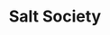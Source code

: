 ---
layout: place
title: "Salt Society"
permalink: /massachusetts/scituate/salt-society.html
stateAbbr: MA
stateName: Massachusetts
cityName: Scituate
seo:
  name: "Salt Society"
  type: Restaurant
  links: http://saltsocietyma.com/
description: "Looking for sushi in Scituate, Massachusetts? Check out Salt Society for a delightful Japanese dining experience. Enjoy a variety of sushi and other dishes i..."
place_id: ChIJDyH87Ixf44kR_-GrRGxWfHA
photos:
  - name: >-
      places/ChIJDyH87Ixf44kR_-GrRGxWfHA/photos/AeeoHcIau-nLRQNWqJMpoJOX9aILhe-3PBfLeFptJW3sjQoe91sBOBKpF1ppnhuzwHKQUlBEaK9zwe0bgY_FeK0hWACwRAKk4prcC_NM1wHYYbme9_t7LUywShdkoF6nLL1z0YYiBtViceSze-BgRsZaZ36h92HbVfwbcgaUKYNp3UK5Aw7xz418rfHJ1yaXKHn78EMj5OPzBDYosPBAZxPrzqF1Pm3AGaLaj_OVMR5qFYV65a3Fd2Xd1nr5s391Ib-7tWfq4YGo9OKcxd45vP8k08qWlX3993OZHyliU3rcgI5QhH940fr1RcZhrAqkY2pgnAYORrGuE5vqxfNhC5OXzob2apkO_BnqhuMSP-e31PxUzB2RZHX9MPv107Mb9SmgRlUp73BLNkQJk3WABiHQQB3CXW8YJS6Ax27Nz_0_fXgUTA
    widthPx: 3024
    heightPx: 4032
    authorAttributions:
      - displayName: Wassim Ayass
        uri: https://maps.google.com/maps/contrib/115864862472361505614
        photoUri: >-
          https://lh3.googleusercontent.com/a-/ALV-UjU4CnlwQqWj7tL_sHvLATbPuS9pOp0PUExh6-I51ZnXgsPY-rz7=s100-p-k-no-mo
    flagContentUri: >-
      https://www.google.com/local/imagery/report/?cb_client=maps_api_places.places_api&image_key=!1e10!2sCIHM0ogKEICAgICq-L7kSA&hl=en-US
    googleMapsUri: >-
      https://www.google.com/maps/place//data=!3m4!1e2!3m2!1sCIHM0ogKEICAgICq-L7kSA!2e10!4m2!3m1!1s0x89e35f8cecfc210f:0x707c566c44abe1ff
  - name: >-
      places/ChIJDyH87Ixf44kR_-GrRGxWfHA/photos/AeeoHcLOlmn-kuhTfKlcLIlaVd3HvJZkv2b3MhOaeSvatbT8enO_OXZ6frDFB6BJ2eMfP22kW54Vk1038nqElPcUhZAV_7kYeJEkpd9XLSlrukgB_oepc3M4wkh1CEcMcLHoKr36IjwWFfwImzAenvyOvPHCAVoMq5zFpWqnb9U-m38GBlV1y85-n_tGB9TTjFRzZFuwcNMZmSiiUVIFsIxvkQf0qPkS3xbAFi99iBVxRnoyMqn85McrtuSkNHbtjHyC6VzDPA_1kdMiLaeO2fttx-vConmqK-5bOqCWxu2VttTz7yP_DjrjtRfZIO-0ujuRDLwc8jHRKV1mrKPCxrHmLszKIO9e_5a0TGgM-VuvkxCgVF6rSPM9cfvuBXqUlKazDjMXYhjr3GCM1wJ-MrfdYY1Ppd9iJp3I976vXFuBb1FMdg
    widthPx: 3024
    heightPx: 4032
    authorAttributions:
      - displayName: Jenna Malley
        uri: https://maps.google.com/maps/contrib/105465890406284153072
        photoUri: >-
          https://lh3.googleusercontent.com/a-/ALV-UjUDCuQEszfBQdCNOc9twRm-dOUsb_K-0nV-uhSll_DRnAXOG30lpg=s100-p-k-no-mo
    flagContentUri: >-
      https://www.google.com/local/imagery/report/?cb_client=maps_api_places.places_api&image_key=!1e10!2sCIHM0ogKEICAgICz2YWUDw&hl=en-US
    googleMapsUri: >-
      https://www.google.com/maps/place//data=!3m4!1e2!3m2!1sCIHM0ogKEICAgICz2YWUDw!2e10!4m2!3m1!1s0x89e35f8cecfc210f:0x707c566c44abe1ff
  - name: >-
      places/ChIJDyH87Ixf44kR_-GrRGxWfHA/photos/AeeoHcIsalmb_Xs5DSVyCEM6f4p4Hkix2AdnwU70xts94yCZCiEgjHFjsjXd8_cNLB-oQWA6cUnyMR39wAqK3_bG9quezaOeXJoM_K_bXBBiWklRK2ZzKfjBdceyV6l1P3Q-MNNmPDZuSjWTyIw5yB-lv_PiWsYN75h9DcCFOiePmjY6KbGG-V7RNHNvPbR2L4C6iC6gmhnE6wcPpdjpsFPS4sjRxGpquGThJbPOnAeefLdsjuAp5MJqH-c9YVbVkCc4Lefne4e3hXY70_XcWfX_L8jIOC9BiwEdWdnrjAJxRCLDv-5sRobqRseZ1H1N03BIEzCvfjuX9pahwXGfBqetIn9ltRlgHas1-GzOMyVrp_x0FKTuKQuNueywthKpGtabJGrlluzh2Yod_ZqYZPwSIJ0_yvYGe7QPHtqhz7k79birxMs
    widthPx: 3024
    heightPx: 4032
    authorAttributions:
      - displayName: Chloe Nickerson
        uri: https://maps.google.com/maps/contrib/114269713046652107564
        photoUri: >-
          https://lh3.googleusercontent.com/a-/ALV-UjXxcN7LX78N9Bx8ObVd90mXq4-QKWpovtiaoJijmsyUoOQVSLVy=s100-p-k-no-mo
    flagContentUri: >-
      https://www.google.com/local/imagery/report/?cb_client=maps_api_places.places_api&image_key=!1e10!2sCIHM0ogKEICAgIDTmfXRsAE&hl=en-US
    googleMapsUri: >-
      https://www.google.com/maps/place//data=!3m4!1e2!3m2!1sCIHM0ogKEICAgIDTmfXRsAE!2e10!4m2!3m1!1s0x89e35f8cecfc210f:0x707c566c44abe1ff
  - name: >-
      places/ChIJDyH87Ixf44kR_-GrRGxWfHA/photos/AeeoHcL6qAaGdAnAHV_KPK0OK-t44kG8oKoDShvV5Ohx2WTTbieX8IYORi5JXvpq_flVIEutimZPaVa7DkWiCngXyum-zL6X1H8uiQ4iwJey8cacJyA5xHGeImKQAG-NaeX6wDYDizEcSpnd3n42NoDeoH3ttnAc96Bc8Ca1Wr0TknPDGxTAYME08iWxwMT9InjR1doooTPy7nezy-RWU_mrA8I2u_YWgaEazsqOYVO8zx0V5c6dGH0iY8grN5gZxPyrIft0KePmGyKOdDGz4w5CgcBMAdo8cO7cvg8S645-iJ9Fjza0Bu7Pz81Amnj9ItNSqPtKijj8vEbsg_hPicphfYMvHIXS3sbhNzBZfJ5dOUFrzTCntLrgtoKX0HjU4M_43hmeqNfm9ELsHx9FaHk18KFHIFsSeUlpyeJO-AHe-PEaYVkD
    widthPx: 862
    heightPx: 912
    authorAttributions:
      - displayName: Brendan Saur
        uri: https://maps.google.com/maps/contrib/111139564556082191526
        photoUri: >-
          https://lh3.googleusercontent.com/a-/ALV-UjWiz1r_4pqfD_WhHvhjV9MPPIiT8j2OD8_hAIQoJWs45GXR-uPJ=s100-p-k-no-mo
    flagContentUri: >-
      https://www.google.com/local/imagery/report/?cb_client=maps_api_places.places_api&image_key=!1e10!2sCIHM0ogKEICAgICWtqqfxwE&hl=en-US
    googleMapsUri: >-
      https://www.google.com/maps/place//data=!3m4!1e2!3m2!1sCIHM0ogKEICAgICWtqqfxwE!2e10!4m2!3m1!1s0x89e35f8cecfc210f:0x707c566c44abe1ff
  - name: >-
      places/ChIJDyH87Ixf44kR_-GrRGxWfHA/photos/AeeoHcIf2UK-SlYBW713F8LUDYJlzrFzsM_SWIJaSDeyEGtv93encBlBO86GVBr5RxRBt6ReP7ETBRN0VgbC--t7b4MNEU9I0K0u0nibm9IbbP_aRSpZo_da3rj6T9rbwz9qpsC2u-J3q4pxGJ9STKAvGVyy7wkKsWZJJBOvt6VLzS96lbhia2RkHr-tLDG6ak8tfzUeaYSqIU_H1EGPkUOsOn4q_QYUf0x3iNpXwX_wTfDlxnta6H2QF2shuVndTrFeVehC54cS4VUtn7xqXAPqfy4rK_74G9dYtf5k3XENOXXX19pIki8gle8WGVXp_k60RVhL-k0fN00kW-t0VwuG1nUzG2m8_GX3n0wp5pPDnx53jnFEBMWoqbQYns4OTD9YfZNSEVOaQnzy0JyMhix24pINiZdp3wP6PMUEaOVg62A9MA
    widthPx: 3024
    heightPx: 4032
    authorAttributions:
      - displayName: Ryan Gibson
        uri: https://maps.google.com/maps/contrib/106357825513564439743
        photoUri: >-
          https://lh3.googleusercontent.com/a-/ALV-UjUSr2k5irPRMZoSvFV660DXjlqkGu8bsof7Jk9lgeBQ6PBI3_x0=s100-p-k-no-mo
    flagContentUri: >-
      https://www.google.com/local/imagery/report/?cb_client=maps_api_places.places_api&image_key=!1e10!2sCIHM0ogKEICAgICHhfLHIg&hl=en-US
    googleMapsUri: >-
      https://www.google.com/maps/place//data=!3m4!1e2!3m2!1sCIHM0ogKEICAgICHhfLHIg!2e10!4m2!3m1!1s0x89e35f8cecfc210f:0x707c566c44abe1ff
  - name: >-
      places/ChIJDyH87Ixf44kR_-GrRGxWfHA/photos/AeeoHcJ-edcjrt_8ijx1VocgEsGk-wmMtTDJ6UM6wDqIiuWbw88R78qzuyishmhjnuv5SzE1XwIBemFTuWtWgImhRRQvTG18e69MX6WAarmt4gZITFHyn5wGAG5QnBI_BKHGOyMEHXTv3-1H09wyHTmEaWbgnogSe8Wl2k3kJCD4sOByuRo1mE_JI4IEBwqkTs5oiXM0Ib2roZwC0HHBKtcSHTIXm4gPXQ07aWkYtw24Q5yzFhkKj9tfRWT8okIWeQy-Hm65JO3X1cnGNlZMqe8gfM58y3SfHLY9GlyMdx_GD96pHd1WSq4ISNglnDNqOaBXwsWCDlwa-CRUeXjJMs95KMGS_AxL32XbEoW5BQq_KxbK9Mq1iUYNEqWKvFktWwssnB8vbUyuvTCv3B3i0HSDfGQM6BrKTcMHx_NtFtCIg3FM0a73
    widthPx: 3024
    heightPx: 4032
    authorAttributions:
      - displayName: Wassim Ayass
        uri: https://maps.google.com/maps/contrib/115864862472361505614
        photoUri: >-
          https://lh3.googleusercontent.com/a-/ALV-UjU4CnlwQqWj7tL_sHvLATbPuS9pOp0PUExh6-I51ZnXgsPY-rz7=s100-p-k-no-mo
    flagContentUri: >-
      https://www.google.com/local/imagery/report/?cb_client=maps_api_places.places_api&image_key=!1e10!2sCIHM0ogKEICAgICq-L7k6AE&hl=en-US
    googleMapsUri: >-
      https://www.google.com/maps/place//data=!3m4!1e2!3m2!1sCIHM0ogKEICAgICq-L7k6AE!2e10!4m2!3m1!1s0x89e35f8cecfc210f:0x707c566c44abe1ff
  - name: >-
      places/ChIJDyH87Ixf44kR_-GrRGxWfHA/photos/AeeoHcLFpTBNHVgkrPYoC7n-uUIBOnNIf3TWrlcO9j9aClqThtbuP3xu-tTdyA7W8bs7b6b04zvT31cUY-bnIXdYW888aVklbYjBx_H4WCj_nlCSCjV53lkz4pZa5zS8x9O2DXx2MGP5fybMwjfl43HdP--efuCCLhPm9tTSBYxCLcB-gYK8l7zxT47Ytb20v0RhBU6b7flPpaGhfjhHrnYKvIZ6cAsve1nBmr9mLnkH2kMmIrGDw8JowaYBjH4BT-LBhfQ0M1saRt9GqA53hOXFdZ9VO2Gg7NieJ-sRvwZlOOCFJKPqzVQe36BM1O7fsxenirTASJddn0dyPP1HoNDIDkDGrULHcQUEV8RyXxc2rln9bVg_XAmnSo6suG5hsRhjIhg4QvbMnQJ4-QYvIXWnWIYwqZGiShPbpdTdwG4HwIkYEoPH
    widthPx: 828
    heightPx: 1104
    authorAttributions:
      - displayName: Michaela Romano-Smith
        uri: https://maps.google.com/maps/contrib/118410708181764560137
        photoUri: >-
          https://lh3.googleusercontent.com/a-/ALV-UjXgMVScQaHVhLiwCh784qByS1RzY9iPnwsWRS09UAH_9rDgvbRZ=s100-p-k-no-mo
    flagContentUri: >-
      https://www.google.com/local/imagery/report/?cb_client=maps_api_places.places_api&image_key=!1e10!2sCIHM0ogKEICAgICKpof40QE&hl=en-US
    googleMapsUri: >-
      https://www.google.com/maps/place//data=!3m4!1e2!3m2!1sCIHM0ogKEICAgICKpof40QE!2e10!4m2!3m1!1s0x89e35f8cecfc210f:0x707c566c44abe1ff
  - name: >-
      places/ChIJDyH87Ixf44kR_-GrRGxWfHA/photos/AeeoHcKj-ESeid-u5cXEPWGoVaV02UmxQdjwMnDQfnlEq-T6JWwLrTvU6ocYjkeHIEE7gIWk9Oer_dCkxqptH6yKsJ-UB4tvyzOVA7hFH9t7njtda_P00gwSwddaoxMXvm7V9RVoERnRg6VlR0gDR-Qcdu9zoQ8Xp5eSWrUo3WH96zARDBnOoi4rldz1Qg192DpXlpzuwOIdg-GPswpdl7EYzyY1y_dZLRabQWxPdEkfs7OHAH0WUPY52BNLOmt9qBnKNpGwF6hQVLH7XW_FsB8nh0KWG0_RwKBhKpySdEtkrdd1jcVB8txM68MTwBF0IZF5eo8vFwMCOGOy3UTE--fX0R3ZL8R0BRULhe14uKsWHlR-w2Bne9C1xZ8I2830HhN4ckwVs3Xugl3pnYNOe2UI6stoYps6AMO181uWNfiZDjdDeAc
    widthPx: 828
    heightPx: 1104
    authorAttributions:
      - displayName: Michaela Romano-Smith
        uri: https://maps.google.com/maps/contrib/118410708181764560137
        photoUri: >-
          https://lh3.googleusercontent.com/a-/ALV-UjXgMVScQaHVhLiwCh784qByS1RzY9iPnwsWRS09UAH_9rDgvbRZ=s100-p-k-no-mo
    flagContentUri: >-
      https://www.google.com/local/imagery/report/?cb_client=maps_api_places.places_api&image_key=!1e10!2sCIHM0ogKEICAgICKpof4sQE&hl=en-US
    googleMapsUri: >-
      https://www.google.com/maps/place//data=!3m4!1e2!3m2!1sCIHM0ogKEICAgICKpof4sQE!2e10!4m2!3m1!1s0x89e35f8cecfc210f:0x707c566c44abe1ff
  - name: >-
      places/ChIJDyH87Ixf44kR_-GrRGxWfHA/photos/AeeoHcJmXqOdhXi0ezvG1Hjsr8qa_yvJH2-touTB0goNRNqwsQe7j-JKKlAZpAZEI2MIdipKmpuNiIgoUMuybNjKO5ezZcOYspgXLPlyGklnL6ABESD_DCb84nfHkoypoMCjUF4PCeqkJBqgq7l91bhIo5JmqRHzSuuI8Rb7-5Lv4457kpkWD4-MNLbbt4upeBA_XoOC7uXzHMLvSYGNqaD95YTNQeVO5rao-yo7LvO0WMN_mOFlTRaA01aqJbSWibCK7qCTwGAvLK0dOIUf8dXusByI7C9WOjsY92V-MM6o__XGrGt4Upi-osfLHMenhgFXlYEGwmoim7c1pOOWWWFf8CZRu-yg59LFyVyHNjvrSXYRy-t7e0wPqGpCYlPgnya-tyegisOlTOjBU8xxfergrNymfJJVciYBULVqkxGwiu4
    widthPx: 768
    heightPx: 1024
    authorAttributions:
      - displayName: Brendan Saur
        uri: https://maps.google.com/maps/contrib/111139564556082191526
        photoUri: >-
          https://lh3.googleusercontent.com/a-/ALV-UjWiz1r_4pqfD_WhHvhjV9MPPIiT8j2OD8_hAIQoJWs45GXR-uPJ=s100-p-k-no-mo
    flagContentUri: >-
      https://www.google.com/local/imagery/report/?cb_client=maps_api_places.places_api&image_key=!1e10!2sCIHM0ogKEICAgICWtqqfRw&hl=en-US
    googleMapsUri: >-
      https://www.google.com/maps/place//data=!3m4!1e2!3m2!1sCIHM0ogKEICAgICWtqqfRw!2e10!4m2!3m1!1s0x89e35f8cecfc210f:0x707c566c44abe1ff
  - name: >-
      places/ChIJDyH87Ixf44kR_-GrRGxWfHA/photos/AeeoHcJLJGWSvGE-ZqbYjodTx9_tAGjTLKuD-lFRx4WJRow5czuu2V1WSU-9DtVbMm73GF4TiczujIxd7_bwTuwvwamjZ0ZWyHflW6LksPKQHRJVUDs5UV1BezMuzcSGP9803x_8ePLsOnRBSP88uRHTD02ULVLxv3dlaAZTKJ7mMMoLtIN-psB5bKXHrc1GBlTgqQjQtonB9kQ0URBwSr4M_Hm_tSfI94fwX0MzZuQ5PIKhyyPzGjV7YQosxggQZLJPUCnMuAZ-ZqURg-CmHWA5YdsXvmuo1gX-JE4eP66Ma9i_4C_ubVVPxvzta_LUsCZMzCHNLtGw_ZrFeO14jF6a8FAP8I4GZDkOeA8zFIEue_SbhEm2kdkJ7hO7sUqYf3AlDagTclaITE8pT6FNX2d-OFOok_HFkOa7FTcFvylZEcrUe98
    widthPx: 3024
    heightPx: 4032
    authorAttributions:
      - displayName: Mary Gribble
        uri: https://maps.google.com/maps/contrib/106101655537182870783
        photoUri: >-
          https://lh3.googleusercontent.com/a-/ALV-UjWazddlXmf1Hxhay7-KLjKQCNZWzhL9bDh3hcjwPtktXVr7-Vw=s100-p-k-no-mo
    flagContentUri: >-
      https://www.google.com/local/imagery/report/?cb_client=maps_api_places.places_api&image_key=!1e10!2sCIHM0ogKEICAgICilti_yQE&hl=en-US
    googleMapsUri: >-
      https://www.google.com/maps/place//data=!3m4!1e2!3m2!1sCIHM0ogKEICAgICilti_yQE!2e10!4m2!3m1!1s0x89e35f8cecfc210f:0x707c566c44abe1ff
address: 146 Front St, Scituate, MA 02066, USA
street: 146 Front St
city: Scituate
state: MA
zip: '02066'
country: USA
neighborhood: Scituate
latitude: '42.196111'
longitude: '-70.724607'
accessibility_options:
  wheelchairAccessibleParking: true
  wheelchairAccessibleEntrance: true
  wheelchairAccessibleRestroom: true
  wheelchairAccessibleSeating: true
business_status: OPERATIONAL
name: Salt Society
google_maps_links:
  directionsUri: >-
    https://www.google.com/maps/dir//''/data=!4m7!4m6!1m1!4e2!1m2!1m1!1s0x89e35f8cecfc210f:0x707c566c44abe1ff!3e0
  placeUri: https://maps.google.com/?cid=8105448452368622079
  writeAReviewUri: >-
    https://www.google.com/maps/place//data=!4m3!3m2!1s0x89e35f8cecfc210f:0x707c566c44abe1ff!12e1
  reviewsUri: >-
    https://www.google.com/maps/place//data=!4m4!3m3!1s0x89e35f8cecfc210f:0x707c566c44abe1ff!9m1!1b1
  photosUri: >-
    https://www.google.com/maps/place//data=!4m3!3m2!1s0x89e35f8cecfc210f:0x707c566c44abe1ff!10e5
primary_type: Restaurant
opening_hours:
  regular: null
  current: null
secondary_opening_hours:
  regular:
    weekdayDescriptions: null
    type: null
  current:
    weekdayDescriptions: null
    type: null
phone: (781) 733-9030
price_level: PRICE_LEVEL_MODERATE
price_range: $30 &ndash; $50
rating: '4.6'
rating_count: 157
website: http://saltsocietyma.com/
reviews:
  - name: >-
      places/ChIJDyH87Ixf44kR_-GrRGxWfHA/reviews/ChdDSUhNMG9nS0VJQ0FnTURnajRlNHNnRRAB
    relativePublishTimeDescription: a month ago
    rating: 5
    text:
      text: >-
        Excellent food and service. Menu has clearly marked gluten free or
        gluten sensitive items. The fryer is shared but there are plenty of non
        fried options to choose from. I had the grilled cod tacos and they were
        incredible. They give you three with generous portion of fish inside.
        Their drink selection is also high end and cocktail list is creative and
        elevated. It’s pricey, but a great spot if you can find a table or bar
        seat. Try going for lunch and it will be easier to sit right away.
      languageCode: en
    originalText:
      text: >-
        Excellent food and service. Menu has clearly marked gluten free or
        gluten sensitive items. The fryer is shared but there are plenty of non
        fried options to choose from. I had the grilled cod tacos and they were
        incredible. They give you three with generous portion of fish inside.
        Their drink selection is also high end and cocktail list is creative and
        elevated. It’s pricey, but a great spot if you can find a table or bar
        seat. Try going for lunch and it will be easier to sit right away.
      languageCode: en
    authorAttribution:
      displayName: Kim Connolly
      uri: https://www.google.com/maps/contrib/106877302423887429679/reviews
      photoUri: >-
        https://lh3.googleusercontent.com/a-/ALV-UjUTTNqHDA7sdyyECQMWLb7itWMH4R29jV3Ts1Gg_Hx4dh_6ojM=s128-c0x00000000-cc-rp-mo-ba3
    publishTime: '2025-02-28T12:33:42.530155Z'
    flagContentUri: >-
      https://www.google.com/local/review/rap/report?postId=ChdDSUhNMG9nS0VJQ0FnTURnajRlNHNnRRAB&d=17924085&t=1
    googleMapsUri: >-
      https://www.google.com/maps/reviews/data=!4m6!14m5!1m4!2m3!1sChdDSUhNMG9nS0VJQ0FnTURnajRlNHNnRRAB!2m1!1s0x89e35f8cecfc210f:0x707c566c44abe1ff
  - name: >-
      places/ChIJDyH87Ixf44kR_-GrRGxWfHA/reviews/ChdDSUhNMG9nS0VJQ0FnSURUbWZYUmtBRRAB
    relativePublishTimeDescription: 10 months ago
    rating: 5
    text:
      text: >-
        10/10! The food was amazing - we had tuna carpaccio, two of their
        signature sushi rolls, cheesy focaccia 🤤 and finished off with ramen.
        I’m just so happy that there’s a spot on the south shore that does sushi
        right!


        Our bartender, I forget his name but he was a tall younger gentleman,
        was amazing and super attentive. The atmosphere was great too. I have
        absolutely no complaints - can’t wait to go back!
      languageCode: en
    originalText:
      text: >-
        10/10! The food was amazing - we had tuna carpaccio, two of their
        signature sushi rolls, cheesy focaccia 🤤 and finished off with ramen.
        I’m just so happy that there’s a spot on the south shore that does sushi
        right!


        Our bartender, I forget his name but he was a tall younger gentleman,
        was amazing and super attentive. The atmosphere was great too. I have
        absolutely no complaints - can’t wait to go back!
      languageCode: en
    authorAttribution:
      displayName: Chloe Nickerson
      uri: https://www.google.com/maps/contrib/114269713046652107564/reviews
      photoUri: >-
        https://lh3.googleusercontent.com/a-/ALV-UjXxcN7LX78N9Bx8ObVd90mXq4-QKWpovtiaoJijmsyUoOQVSLVy=s128-c0x00000000-cc-rp-mo-ba2
    publishTime: '2024-05-25T22:36:22.280594Z'
    flagContentUri: >-
      https://www.google.com/local/review/rap/report?postId=ChdDSUhNMG9nS0VJQ0FnSURUbWZYUmtBRRAB&d=17924085&t=1
    googleMapsUri: >-
      https://www.google.com/maps/reviews/data=!4m6!14m5!1m4!2m3!1sChdDSUhNMG9nS0VJQ0FnSURUbWZYUmtBRRAB!2m1!1s0x89e35f8cecfc210f:0x707c566c44abe1ff
  - name: >-
      places/ChIJDyH87Ixf44kR_-GrRGxWfHA/reviews/ChdDSUhNMG9nS0VJQ0FnSURfbzRYTGpnRRAB
    relativePublishTimeDescription: 2 months ago
    rating: 5
    text:
      text: >-
        We had the best time at Salt Society! We had a big group in the Peacock
        room by the bar. The playlist was fantastic, the room super cozy and the
        food was to die for. I got the short rib and it was a 10/10. The real
        star of the show was the service. A member of our party has a SEVERE
        dairy allergy. They are used to being brushed off and offered plain
        pasta but not here! They separated anything they could from our apps and
        this allowed us all to share safely. The chef came out to assure us of
        their precision and care. Personally I am not a drinker so I also really
        appreciated their NA selections and cocktails. We were all blown away
        and I will absolutely be back. Great great great.
      languageCode: en
    originalText:
      text: >-
        We had the best time at Salt Society! We had a big group in the Peacock
        room by the bar. The playlist was fantastic, the room super cozy and the
        food was to die for. I got the short rib and it was a 10/10. The real
        star of the show was the service. A member of our party has a SEVERE
        dairy allergy. They are used to being brushed off and offered plain
        pasta but not here! They separated anything they could from our apps and
        this allowed us all to share safely. The chef came out to assure us of
        their precision and care. Personally I am not a drinker so I also really
        appreciated their NA selections and cocktails. We were all blown away
        and I will absolutely be back. Great great great.
      languageCode: en
    authorAttribution:
      displayName: Brabo Payroll
      uri: https://www.google.com/maps/contrib/101107406404819526917/reviews
      photoUri: >-
        https://lh3.googleusercontent.com/a-/ALV-UjUgNmzE8cbFluHyLu_VqZcEq3FhNvgFcoYeJ0KQI0h6czBTGN0=s128-c0x00000000-cc-rp-mo-ba3
    publishTime: '2025-01-26T18:14:25.173142Z'
    flagContentUri: >-
      https://www.google.com/local/review/rap/report?postId=ChdDSUhNMG9nS0VJQ0FnSURfbzRYTGpnRRAB&d=17924085&t=1
    googleMapsUri: >-
      https://www.google.com/maps/reviews/data=!4m6!14m5!1m4!2m3!1sChdDSUhNMG9nS0VJQ0FnSURfbzRYTGpnRRAB!2m1!1s0x89e35f8cecfc210f:0x707c566c44abe1ff
  - name: >-
      places/ChIJDyH87Ixf44kR_-GrRGxWfHA/reviews/ChZDSUhNMG9nS0VJQ0FnSUMxNGZpLUxnEAE
    relativePublishTimeDescription: a year ago
    rating: 5
    text:
      text: >-
        Carly and I had a lovely visit without any salty feelings at Salt
        Society on a rainy Saturday night before New Year’s Eve!


        Great ambiance, service, drinks, and most importantly, food!


        We sank the sushi love boat for two and almost had to waddle out of
        there. Thanks to Bianca for the francophone service. We’ve never been
        called Madam and Monssieur in the contiguous 50 before!
      languageCode: en
    originalText:
      text: >-
        Carly and I had a lovely visit without any salty feelings at Salt
        Society on a rainy Saturday night before New Year’s Eve!


        Great ambiance, service, drinks, and most importantly, food!


        We sank the sushi love boat for two and almost had to waddle out of
        there. Thanks to Bianca for the francophone service. We’ve never been
        called Madam and Monssieur in the contiguous 50 before!
      languageCode: en
    authorAttribution:
      displayName: Jeff McHugh
      uri: https://www.google.com/maps/contrib/109544928570870000338/reviews
      photoUri: >-
        https://lh3.googleusercontent.com/a-/ALV-UjUu02pKJ_nhvGTvr4iKkh7OQfdxxlBswVNOuxphDxI2sasWRzNj=s128-c0x00000000-cc-rp-mo-ba5
    publishTime: '2023-12-31T03:47:44.538987Z'
    flagContentUri: >-
      https://www.google.com/local/review/rap/report?postId=ChZDSUhNMG9nS0VJQ0FnSUMxNGZpLUxnEAE&d=17924085&t=1
    googleMapsUri: >-
      https://www.google.com/maps/reviews/data=!4m6!14m5!1m4!2m3!1sChZDSUhNMG9nS0VJQ0FnSUMxNGZpLUxnEAE!2m1!1s0x89e35f8cecfc210f:0x707c566c44abe1ff
  - name: >-
      places/ChIJDyH87Ixf44kR_-GrRGxWfHA/reviews/ChZDSUhNMG9nS0VJQ0FnSUNxLUw3a01BEAE
    relativePublishTimeDescription: 3 years ago
    rating: 5
    text:
      text: >-
        A well deserved 5 stars! The interior decor is so nice and the service
        is so friendly and great. The food is very very delicious, the available
        options are all great. It was nice to have some sushi and burger at the
        same time. The chocolate torte at the end was also very delicious.
        Definitely going back!
      languageCode: en
    originalText:
      text: >-
        A well deserved 5 stars! The interior decor is so nice and the service
        is so friendly and great. The food is very very delicious, the available
        options are all great. It was nice to have some sushi and burger at the
        same time. The chocolate torte at the end was also very delicious.
        Definitely going back!
      languageCode: en
    authorAttribution:
      displayName: Wassim Ayass
      uri: https://www.google.com/maps/contrib/115864862472361505614/reviews
      photoUri: >-
        https://lh3.googleusercontent.com/a-/ALV-UjU4CnlwQqWj7tL_sHvLATbPuS9pOp0PUExh6-I51ZnXgsPY-rz7=s128-c0x00000000-cc-rp-mo-ba6
    publishTime: '2021-05-26T19:44:33.491360Z'
    flagContentUri: >-
      https://www.google.com/local/review/rap/report?postId=ChZDSUhNMG9nS0VJQ0FnSUNxLUw3a01BEAE&d=17924085&t=1
    googleMapsUri: >-
      https://www.google.com/maps/reviews/data=!4m6!14m5!1m4!2m3!1sChZDSUhNMG9nS0VJQ0FnSUNxLUw3a01BEAE!2m1!1s0x89e35f8cecfc210f:0x707c566c44abe1ff
parking_options:
  freeParkingLot: true
  freeStreetParking: true
payment_options:
  acceptsCreditCards: true
  acceptsDebitCards: true
  acceptsCashOnly: false
  acceptsNfc: true
allow_dogs: null
curbside_pickup: null
delivery: false
dine_in: true
good_for_children: true
good_for_groups: true
good_for_sports: null
live_music: false
menu_for_children: true
outdoor_seating: true
reservable: true
restroom: true
serves_beer: true
serves_breakfast: null
serves_brunch: true
serves_cocktails: true
serves_coffee: true
serves_dinner: true
serves_dessert: true
serves_lunch: true
serves_vegetarian_food: null
serves_wine: true
takeout: true
summary: null

---